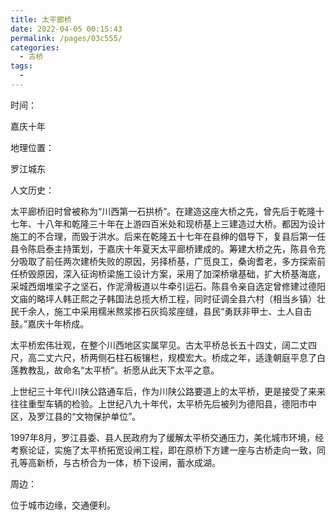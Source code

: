 ```yaml
---
title: 太平廊桥
date: 2022-04-05 00:15:43
permalink: /pages/03c555/
categories:
  - 古桥
tags:
  - 
---
```

时间：

嘉庆十年

地理位置：

罗江城东

人文历史：

太平廊桥旧时曾被称为“川西第一石拱桥”。在建造这座大桥之先，曾先后于乾隆十七年、十八年和乾隆三十年在上游四百米处和现桥基上三建造过大桥。都因为设计施工的不合理，而毁于洪水。后来在乾隆五十七年在县绅的倡导下，复县后第一任县令陈启泰主持策划，于嘉庆十年夏天太平廊桥建成的。筹建大桥之先，陈县令充分吸取了前任两次建桥失败的原因，另择桥基，广觅良工，桑询耆老，多方探索前任桥毁原因，深入征询桥梁施工设计方案，采用了加深桥墩基础，扩大桥基海底，采城西烟堆梁子之坚石，作泥滑板道以牛牵引运石。陈县令亲自选定曾修建过德阳文庙的略坪人韩正熙之子韩国法总揽大桥工程，同时征调全县六村（相当乡镇）壮民千余人，施工中采用糯米熬浆掺石灰捣浆座缝，县民“勇跃非甲士、土人自击鼓。”嘉庆十年桥成。

太平桥宏伟壮观，在整个川西地区实属罕见。古太平桥总长五十四丈，阔二丈四尺，高二丈六尺，桥两侧石柱石板镶栏，规模宏大。桥成之年，适逢朝庭平息了白莲教教乱，故命名“太平桥”。祈愿从此天下太平之意。

上世纪三十年代川陕公路通车后，作为川陕公路要道上的太平桥，更是接受了来来往往重型车辆的检验。上世纪八九十年代，太平桥先后被列为德阳县，德阳市中区，及罗江县的“文物保护单位”。

1997年8月，罗江县委、县人民政府为了缓解太平桥交通压力，美化城市环境，经考察论证，实施了太平桥拓宽设闸工程，即在原桥下方建一座与古桥走向一致，同孔等高新桥，与古桥合为一体，桥下设闸，蓄水成湖。

周边：

位于城市边缘，交通便利。
